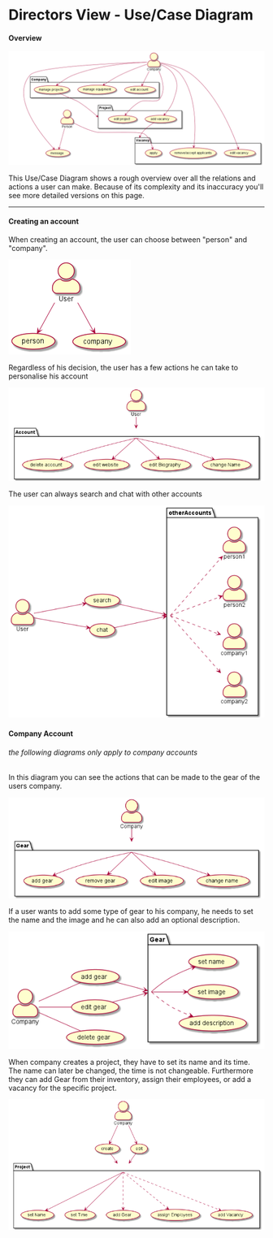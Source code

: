 # Directors View - Use/Case Diagram
#### Overview
![UseCaseDiagram](img/ucd_big.png)

This Use/Case Diagram shows a rough overview over all the relations and actions a user can make. 
Because of its complexity and its inaccuracy you'll see more detailed versions on this page.

---
#### Creating an account

When creating an account, the user can choose between "person" and "company".

![UseCaseDiagram](img/ucd1.png)

Regardless of his decision, the user has a few actions he can take to personalise his account

![UseCaseDiagram](img/ucd2.png)

The user can always search and chat with other accounts

![UseCaseDiagram](img/ucd2-5.png)

#### Company Account
###### the following diagrams only apply to company accounts

In this diagram you can see the actions that can be made to the gear of the users company.

![UseCaseDiagram](img/ucd3.png)

If a user wants to add some type of gear to his company, he needs to set the name and the image
and he can also add an optional description.

![UseCaseDiagram](img/ucd4.png)

When company creates a project, they have to set its name and its time.
The name can later be changed, the time is not changeable. Furthermore they can add Gear from their inventory, assign their employees,
or add a vacancy for the specific project.

![UseCaseDiagram](img/ucd5.png)
